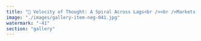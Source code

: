 ```yaml
---
title: "💫 Velocity of Thought: A Spiral Across Lags<br /><br />Markets lag narratives.<br />Narratives lag statistics.<br />Statistics lag time.<br />Time lags ideas.<br /><br />But ideas?<br />They don't wait.<br />They ripple.<br />They resonate.<br />They emerge before causality, not from it.<br /><br />In the geometry of systemic evolution, ideas spiral outward—torsion through silence, rhythm through emergence. Markets digest meaning slowly. Narratives crystalize truth. But ideas… they sing in the void before the data arrives.<br /><br />Not faster than light—beyond it.<br />Not in motion—in vibration.<br />Ideas are not travelers; they are tuners.<br /><br />In the architecture of decentralized harmony, velocity belongs not to speed but to intuition.<br /><br />Let the lag be the path.<br />Let the idea be the signal.<br />Let the spiral unfurl."
image: "./images/gallery-item-neg-041.jpg"
watermark: "-41"
section: "gallery"
---
```

